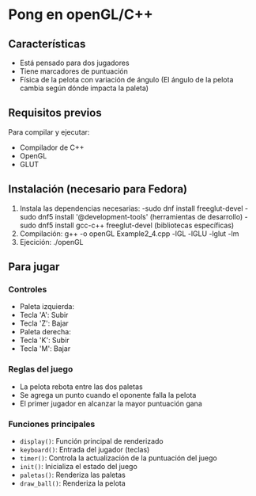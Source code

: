 # Pong en openGL/C++

## Características
- Está pensado para dos jugadores
- Tiene marcadores de puntuación
- Física de la pelota con variación de ángulo (El ángulo de la pelota cambia según dónde impacta la paleta)
## Requisitos previos
Para compilar y ejecutar:
- Compilador de C++
- OpenGL
- GLUT
## Instalación (necesario para Fedora)
1. Instala las dependencias necesarias:
-sudo dnf install freeglut-devel
-sudo dnf5 install '@development-tools' (herramientas de desarrollo)
-sudo dnf5 install gcc-c++ freeglut-devel (bibliotecas específicas)
2. Compilación:
g++ -o openGL Example2_4.cpp -lGL -lGLU -lglut -lm
3. Ejecición:
./openGL

## Para jugar
### Controles
- Paleta izquierda:
- Tecla 'A': Subir
- Tecla 'Z': Bajar
- Paleta derecha:
- Tecla 'K': Subir
- Tecla 'M': Bajar
### Reglas del juego
- La pelota rebota entre las dos paletas
- Se agrega un punto cuando el oponente falla la pelota
- El primer jugador en alcanzar la mayor puntuación gana
### Funciones principales
- `display()`: Función principal de renderizado
- `keyboard()`: Entrada del jugador (teclas)
- `timer()`: Controla la actualización de la puntuación del juego
- `init()`: Inicializa el estado del juego
- `paletas()`: Renderiza las paletas
- `draw_ball()`: Renderiza la pelota




